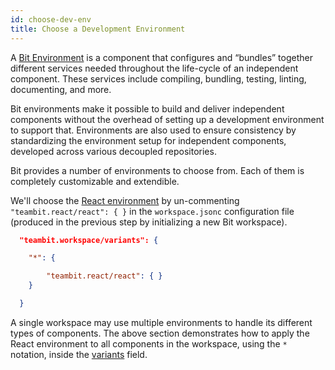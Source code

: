 ```yaml
---
id: choose-dev-env
title: Choose a Development Environment
---
```


A [Bit Environment](/docs/environments/overview) is a component that configures and “bundles” together different services needed throughout the life-cycle of an independent component. These services include compiling, bundling, testing, linting, documenting, and more.

Bit environments make it possible to build and deliver independent components without the overhead of setting up a development environment to support that. Environments are also used to ensure consistency by standardizing the environment setup for independent components, developed across various decoupled repositories.
 
Bit provides a number of environments to choose from. Each of them is completely customizable and extendible. 

We'll choose the [React environment](/docs/react/overview) by un-commenting `"teambit.react/react": { }` in the `workspace.jsonc` configuration file (produced in the previous step by initializing a new Bit workspace).

```json
  "teambit.workspace/variants": {

    "*": {

        "teambit.react/react": { }
    }

  }
```

A single workspace may use multiple environments to handle its different types of components. The above section demonstrates how to apply the React environment to all components in the workspace, using the `*` notation, inside the [variants](docs/variants/overview) field.
